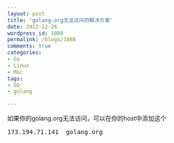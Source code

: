 ```yaml
---
layout: post
title: 'golang.org无法访问的解决方案'
date: 2012-12-26
wordpress_id: 1088
permalink: /blogs/1088
comments: true
categories:
- Go
- Linux
- Mac
tags:
- GO
- golang

---
```

如果你的golang.org无法访问，可以在你的host中添加这个
<pre class="prettyprint linenums">
173.194.71.141	golang.org
</pre>
